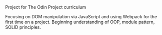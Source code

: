 Project for The Odin Project curriculum

Focusing on DOM manipulation via JavaScript and using Webpack for the first time on a project. Beginning understanding of OOP, module pattern, SOLID principles.